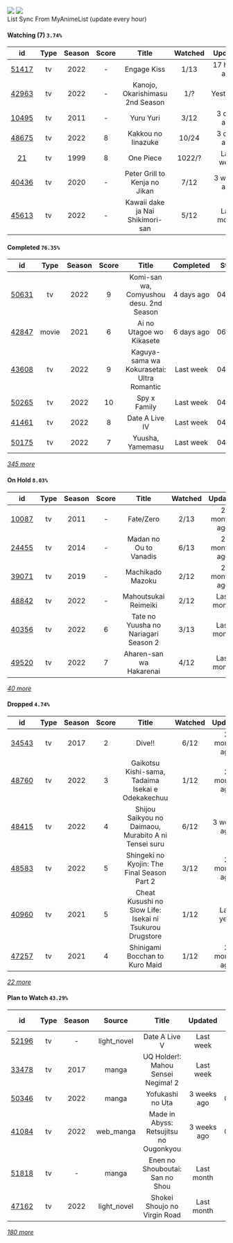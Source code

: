 [![](https://img.shields.io/badge/MyAnimeList-2E51A2?logo=MyAnimeList&logoColor=FFFFFF&style=flat)](https://myanimelist.net/profile/Faelayis)
[![](https://img.shields.io/badge/Anilist-02A9FF?logo=AniList&logoColor=FFFFFF&style=flat)](https://anilist.co/user/Faelayis/)<br>
List Sync From MyAnimeList (update every hour)

#### Watching (7) ``3.74%``

|                      id                      | Type | Season | Score |               Title              | Watched |    Updated   | Start Date |
| :------------------------------------------: | :--: | :----: | :---: | :------------------------------: | :-----: | :----------: | :--------: |
| [51417](https://myanimelist.net/anime/51417) |  tv  |  2022  |   -   |            Engage Kiss           |   1/13  | 17 hours ago | 07/03/2022 |
| [42963](https://myanimelist.net/anime/42963) |  tv  |  2022  |   -   |  Kanojo, Okarishimasu 2nd Season |   1/?   |   Yesterday  | 07/02/2022 |
| [10495](https://myanimelist.net/anime/10495) |  tv  |  2011  |   -   |             Yuru Yuri            |   3/12  |  3 days ago  | 06/30/2022 |
| [48675](https://myanimelist.net/anime/48675) |  tv  |  2022  |   8   |        Kakkou no Iinazuke        |  10/24  |  3 days ago  | 04/25/2022 |
|    [21](https://myanimelist.net/anime/21)    |  tv  |  1999  |   8   |             One Piece            |  1022/? |   Last week  | 01/01/2014 |
| [40436](https://myanimelist.net/anime/40436) |  tv  |  2020  |   -   |   Peter Grill to Kenja no Jikan  |   7/12  |  3 weeks ago | 05/13/2022 |
| [45613](https://myanimelist.net/anime/45613) |  tv  |  2022  |   -   | Kawaii dake ja Nai Shikimori-san |   5/12  |  Last month  | 04/10/2022 |

*[](https://github.com/Faelayis/MyAnimeList-History/blob/master/List/Anime/watching.md)*

#### Completed ``76.35%``

|                      id                      |   Type  | Season | Score |                                                   Title                                                   |   Completed   | Start Date | Finish Date |
| :------------------------------------------: | :-----: | :----: | :---: | :-------------------------------------------------------------------------------------------------------: | :-----------: | :--------: | :---------: |
| [50631](https://myanimelist.net/anime/50631) |    tv   |  2022  |   9   |                                  Komi-san wa, Comyushou desu. 2nd Season                                  |   4 days ago  | 04/07/2022 |  06/29/2022 |
| [42847](https://myanimelist.net/anime/42847) |  movie  |  2021  |   6   |                                          Ai no Utagoe wo Kikasete                                         |   6 days ago  | 06/27/2022 |  06/27/2022 |
| [43608](https://myanimelist.net/anime/43608) |    tv   |  2022  |   9   |                                 Kaguya-sama wa Kokurasetai: Ultra Romantic                                |   Last week   | 04/09/2022 |  06/26/2022 |
| [50265](https://myanimelist.net/anime/50265) |    tv   |  2022  |   10  |                                                Spy x Family                                               |   Last week   | 04/09/2022 |  06/26/2022 |
| [41461](https://myanimelist.net/anime/41461) |    tv   |  2022  |   8   |                                               Date A Live IV                                              |   Last week   | 04/08/2022 |  06/26/2022 |
| [50175](https://myanimelist.net/anime/50175) |    tv   |  2022  |   7   |                                              Yuusha, Yamemasu                                             |   Last week   | 04/06/2022 |  06/26/2022 |


*[345 more](https://github.com/Faelayis/MyAnimeList-History/blob/master/List/Anime/completed.md)*

#### On Hold ``8.03%``

|                      id                      |   Type  | Season | Score |                          Title                          | Watched |    Updated    | Start Date |
| :------------------------------------------: | :-----: | :----: | :---: | :-----------------------------------------------------: | :-----: | :-----------: | :--------: |
| [10087](https://myanimelist.net/anime/10087) |    tv   |  2011  |   -   |                        Fate/Zero                        |   2/13  |  2 months ago | 04/26/2022 |
| [24455](https://myanimelist.net/anime/24455) |    tv   |  2014  |   -   |                  Madan no Ou to Vanadis                 |   6/13  |  2 months ago | 04/22/2022 |
| [39071](https://myanimelist.net/anime/39071) |    tv   |  2019  |   -   |                     Machikado Mazoku                    |   2/12  |  2 months ago | 04/19/2022 |
| [48842](https://myanimelist.net/anime/48842) |    tv   |  2022  |   -   |                   Mahoutsukai Reimeiki                  |   2/12  |   Last month  | 04/09/2022 |
| [40356](https://myanimelist.net/anime/40356) |    tv   |  2022  |   6   |           Tate no Yuusha no Nariagari Season 2          |   3/13  |   Last month  | 04/06/2022 |
| [49520](https://myanimelist.net/anime/49520) |    tv   |  2022  |   7   |                 Aharen-san wa Hakarenai                 |   4/12  |   Last month  | 04/01/2022 |


*[40 more](https://github.com/Faelayis/MyAnimeList-History/blob/master/List/Anime/on_hold.md)*

#### Dropped ``4.74%``

|                      id                      | Type | Season | Score |                                     Title                                    | Watched |    Updated    | Start Date |
| :------------------------------------------: | :--: | :----: | :---: | :--------------------------------------------------------------------------: | :-----: | :-----------: | :--------: |
| [34543](https://myanimelist.net/anime/34543) |  tv  |  2017  |   2   |                                    Dive!!                                    |   6/12  |  2 months ago | 05/03/2022 |
| [48760](https://myanimelist.net/anime/48760) |  tv  |  2022  |   3   |               Gaikotsu Kishi-sama, Tadaima Isekai e Odekakechuu              |   1/12  |  2 months ago | 04/12/2022 |
| [48415](https://myanimelist.net/anime/48415) |  tv  |  2022  |   4   |             Shijou Saikyou no Daimaou, Murabito A ni Tensei suru             |   6/12  |  3 weeks ago  | 04/08/2022 |
| [48583](https://myanimelist.net/anime/48583) |  tv  |  2022  |   5   |                  Shingeki no Kyojin: The Final Season Part 2                 |   3/12  |  2 months ago | 01/28/2022 |
| [40960](https://myanimelist.net/anime/40960) |  tv  |  2021  |   5   |           Cheat Kusushi no Slow Life: Isekai ni Tsukurou Drugstore           |   1/12  |   Last year   | 07/08/2021 |
| [47257](https://myanimelist.net/anime/47257) |  tv  |  2021  |   4   |                        Shinigami Bocchan to Kuro Maid                        |   1/12  |  2 months ago | 07/05/2021 |


*[22 more](https://github.com/Faelayis/MyAnimeList-History/blob/master/List/Anime/dropped.md)*

#### Plan to Watch ``43.29%``

|                      id                      |   Type  | Season |    Source    |                                                         Title                                                        |    Updated    | Plan Start Date |
| :------------------------------------------: | :-----: | :----: | :----------: | :------------------------------------------------------------------------------------------------------------------: | :-----------: | :-------------: |
| [52196](https://myanimelist.net/anime/52196) |    tv   |    -   |  light_novel |                                                     Date A Live V                                                    |   Last week   |        -        |
| [33478](https://myanimelist.net/anime/33478) |    tv   |  2017  |     manga    |                                          UQ Holder!: Mahou Sensei Negima! 2                                          |   Last week   |        -        |
| [50346](https://myanimelist.net/anime/50346) |    tv   |  2022  |     manga    |                                                   Yofukashi no Uta                                                   |  3 weeks ago  |    07/08/2022   |
| [41084](https://myanimelist.net/anime/41084) |    tv   |  2022  |   web_manga  |                                        Made in Abyss: Retsujitsu no Ougonkyou                                        |  3 weeks ago  |    07/06/2022   |
| [51818](https://myanimelist.net/anime/51818) |    tv   |    -   |     manga    |                                            Enen no Shouboutai: San no Shou                                           |   Last month  |        -        |
| [47162](https://myanimelist.net/anime/47162) |    tv   |  2022  |  light_novel |                                             Shokei Shoujo no Virgin Road                                             |   Last month  |        -        |


*[180 more](https://github.com/Faelayis/MyAnimeList-History/blob/master/List/Anime/plan_to_watch.md)*
